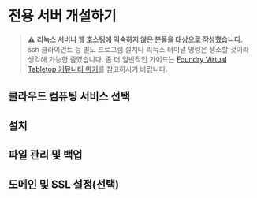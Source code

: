# 전용 서버 개설하기

> ⚠️ **리눅스 서버나 웹 호스팅에 익숙하지 않은 분들을 대상으로 작성했습니다.**  
> ssh 클라이언트 등 별도 프로그램 설치나 리눅스 터미널 명령은 생소할 것이라 생각해 가능한 줄였습니다.
> 좀 더 일반적인 가이드는 [Foundry Virtual Tabletop 커뮤니티 위키](https://foundry-vtt-community.github.io/wiki/Ubuntu-VM/)를 참고하시기 바랍니다.

## 클라우드 컴퓨팅 서비스 선택

## 설치

## 파일 관리 및 백업

## 도메인 및 SSL 설정(선택)
